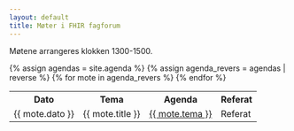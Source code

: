 ```yaml
---
layout: default
title: Møter i FHIR fagforum
---
```


Møtene arrangeres klokken 1300-1500.

 <div class="license-details">
      <table class="license-rules">
        <tr>
          <th class="label">Dato</th>
          <th class="label">Tema</th>
          <th class="label">Agenda</th>
          <th class="label">Referat</th>
        </tr>
{% assign agendas = site.agenda %}
{% assign agenda_revers = agendas | reverse %}
{% for mote in agenda_revers %}
<tr>
  <td>{{ mote.dato }}</td>
  <td>{{ mote.title }}</td>
  <td><a href="/best-practice-material/{{ mote.url }}">{{ mote.tema }}</td>
  <td>Referat</td>
</tr>
{% endfor %}
